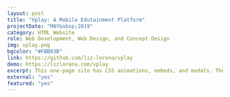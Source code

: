 ```yaml
---
layout: post
title: "Vplay: A Mobile Edutainment Platform"
projectDate: "MAY&nbsp;2019"
category: HTML Website
role: Web Development, Web Design, and Concept Design
img: vplay.png
bgcolor: "#FBB03B"
link: https://github.com/liz-lorena/vplay
demo: https://lizlorena.com/vplay
excerpt: This one-page site has CSS animations, embeds, and modals. The conceptual product was an educational augmented reality gaming platform for young children with a physical toy subscription box component. I also helped create app flowcharts and some game designs.
external: "yes"
featured: "yes"
---
```

